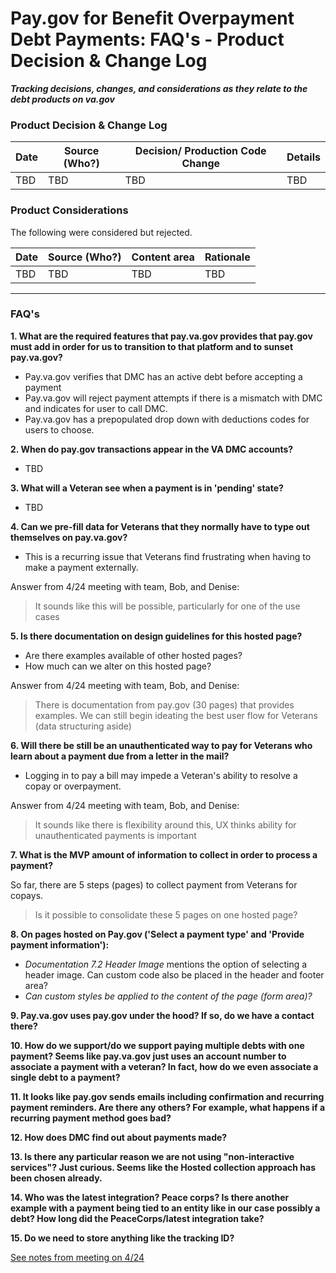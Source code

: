 # Pay.gov for Benefit Overpayment Debt Payments: FAQ's - Product Decision & Change Log 
***Tracking decisions, changes, and considerations as they relate to the debt products on va.gov***




### Product Decision & Change Log 

| Date | Source (Who?) | Decision/ Production Code Change |Details |
| ---- | ---- | ---- |---- |
| TBD | TBD | TBD |TBD |

### Product Considerations

The following were considered but rejected.

| Date | Source (Who?) | Content area | Rationale |
| ------- | -------- | -------- | -------- |
| TBD| TBD | TBD | TBD |

---

### FAQ's

**1. What are the required features that pay.va.gov provides that pay.gov must add in order for us to transition to that platform and to sunset pay.va.gov?**
- Pay.va.gov verifies that DMC has an active debt before accepting a payment
- Pay.va.gov will reject payment attempts if there is a mismatch with DMC and indicates for user to call DMC.
- Pay.va.gov has a prepopulated drop down with deductions codes for users to choose.

 **2. When do pay.gov transactions appear in the VA DMC accounts?**
- TBD

 **3. What will a Veteran see when a payment is in 'pending' state?**
- TBD

**4. Can we pre-fill data for Veterans that they normally have to type out themselves on pay.va.gov?** 
- This is a recurring issue that Veterans find frustrating when having to make a payment externally.

Answer from 4/24 meeting with team, Bob, and Denise: 
> It sounds like this will be possible, particularly for one of the use cases

**5. Is there documentation on design guidelines for this hosted page?** 
- Are there examples available of other hosted pages?
- How much can we alter on this hosted page?

Answer from 4/24 meeting with team, Bob, and Denise: 
> There is documentation from pay.gov (30 pages) that provides examples.
> We can still begin ideating the best user flow for Veterans (data structuring aside)

**6. Will there be still be an unauthenticated way to pay for Veterans who learn about a payment due from a letter in the mail?** 
- Logging in to pay a bill may impede a Veteran's ability to resolve a copay or overpayment.

Answer from 4/24 meeting with team, Bob, and Denise: 
> It sounds like there is flexibility around this, UX thinks ability for unauthenticated payments is important

**7. What is the MVP amount of information to collect in order to process a payment?** 

So far, there are 5 steps (pages) to 
collect payment from Veterans for copays. 
> Is it possible to consolidate these 5 pages on one hosted page?

**8. On pages hosted on Pay.gov ('Select a payment type' and 'Provide payment information'):** 
  - *Documentation 7.2 Header Image* mentions the option of selecting a header image. Can custom code also be placed in the header and footer area?
  - *Can custom styles be applied to the content of the page (form area)?*

**9. Pay.va.gov uses pay.gov under the hood? If so, do we have a contact there?**

**10. How do we support/do we support paying multiple debts with one payment? Seems like pay.va.gov just uses an account number to associate a payment with a veteran? In fact, how do we even associate a single debt to a payment?**

**11. It looks like pay.gov sends emails including confirmation and recurring payment reminders. Are there any others? For example, what happens if a recurring payment method goes bad?**

**12. How does DMC find out about payments made?**

**13. Is there any particular reason we are not using "non-interactive services"? Just curious. Seems like the Hosted collection approach has been chosen already.**

**14. Who was the latest integration? Peace corps? Is there another example with a payment being tied to an entity like in our case possibly a debt? How long did the PeaceCorps/latest integration take?**

**15. Do we need to store anything like the tracking ID?**



[See notes from meeting on 4/24](https://github.com/department-of-veterans-affairs/va.gov-team/issues/107630#issuecomment-2828988071)
